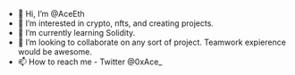 - 👋 Hi, I’m @AceEth
- 👀 I’m interested in crypto, nfts, and creating projects.
- 🌱 I’m currently learning Solidity.
- 💞️ I’m looking to collaborate on any sort of project. Teamwork expierence would be awesome.
- 📫 How to reach me - Twitter @0xAce_
